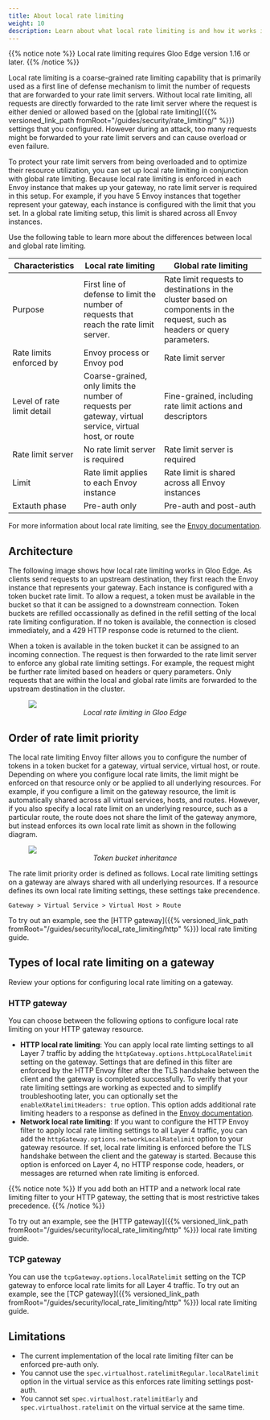 ```yaml
---
title: About local rate limiting
weight: 10
description: Learn about what local rate limiting is and how it works in Gloo Edge.
---
```


{{% notice note %}}
Local rate limiting requires Gloo Edge version 1.16 or later. 
{{% /notice %}}

Local rate limiting is a coarse-grained rate limiting capability that is primarily used as a first line of defense mechanism to limit the number of requests that are forwarded to your rate limit servers. Without local rate limiting, all requests are directly forwarded to the rate limit server where the request is either denied or allowed based on the [global rate limiting]({{% versioned_link_path fromRoot="/guides/security/rate_limiting/" %}}) settings that you configured. However during an attack, too many requests might be forwarded to your rate limit servers and can cause overload or even failure.

To protect your rate limit servers from being overloaded and to optimize their resource utilization, you can set up local rate limiting in conjunction with global rate limiting. Because local rate limiting is enforced in each Envoy instance that makes up your gateway, no rate limit server is required in this setup. For example, if you have 5 Envoy instances that together represent your gateway, each instance is configured with the limit that you set. In a global rate limiting setup, this limit is shared across all Envoy instances. 

Use the following table to learn more about the differences between local and global rate limiting. 

| Characteristics | Local rate limiting | Global rate limiting | 
| -- | -- | -- | 
| Purpose | First line of defense to limit the number of requests that reach the rate limit server.| Rate limit requests to destinations in the cluster based on components in the request, such as headers or query parameters.  | 
| Rate limits enforced by | Envoy process or Envoy pod | Rate limit server |
| Level of rate limit detail | Coarse-grained, only limits the number of requests per gateway, virtual service, virtual host, or route | Fine-grained, including rate limit actions and descriptors | 
| Rate limit server | No rate limit server is required | Rate limit server is required | 
| Limit | Rate limit applies to each Envoy instance | Rate limit is shared across all Envoy instances | 
| Extauth phase | Pre-auth only | Pre-auth and post-auth |

For more information about local rate limiting, see the [Envoy documentation](https://www.envoyproxy.io/docs/envoy/latest/configuration/http/http_filters/local_rate_limit_filter). 

## Architecture

The following image shows how local rate limiting works in Gloo Edge. As clients send requests to an upstream destination, they first reach the Envoy instance that represents your gateway. Each instance is configured with a token bucket rate limit. To allow a request, a token must be available in the bucket so that it can be assigned to a downstream connection. Token buckets are refilled occassionally as defined in the refill setting of the local rate limiting configuration.  If no token is available, the connection is closed immediately, and a 429 HTTP response code is returned to the client. 

When a token is available in the token bucket it can be assigned to an incoming connection. The request is then forwarded to the rate limit server to enforce any global rate limiting settings. For example, the request might be further rate limited based on headers or query parameters. Only requests that are within the local and global rate limits are forwarded to the upstream destination in the cluster. 

<figure><img src="{{% versioned_link_path fromRoot="/img/local-rate-limiting.svg" %}}"/>
<figcaption style="text-align:center;font-style:italic">Local rate limiting in Gloo Edge</figcaption></figure>

## Order of rate limit priority

The local rate limiting Envoy filter allows you to configure the number of tokens in a token bucket for a gateway, virtual service, virtual host, or route. Depending on where you configure local rate limits, the limit might be enforced on that resource only or be applied to all underlying resources. For example, if you configure a limit on the gateway resource, the limit is automatically shared across all virtual services, hosts, and routes. However, if you also specify a local rate limit on an underlying resource, such as a particular route, the route does not share the limit of the gateway anymore, but instead enforces its own local rate limit as shown in the following diagram. 

<figure><img src="{{% versioned_link_path fromRoot="/img/local-rl-tokens.svg" %}}"/>
<figcaption style="text-align:center;font-style:italic">Token bucket inheritance</figcaption></figure>

The rate limit priority order is defined as follows. Local rate limiting settings on a gateway are always shared with all underlying resources. If a resource defines its own local rate limiting settings, these settings take precendence.

`Gateway > Virtual Service > Virtual Host > Route`

To try out an example, see the [HTTP gateway]({{% versioned_link_path fromRoot="/guides/security/local_rate_limiting/http" %}}) local rate limiting guide. 

## Types of local rate limiting on a gateway

Review your options for configuring local rate limiting on a gateway. 

### HTTP gateway

You can choose between the following options to configure local rate limiting on your HTTP gateway resource. 

- **HTTP local rate limiting**: You can apply local rate limting settings to all Layer 7 traffic by adding the `httpGateway.options.httpLocalRatelimit` setting on the gateway. Settings that are defined in this filter are enforced by the HTTP Envoy filter after the TLS handshake between the client and the gateway is completed successfully. To verify that your rate limiting settings are working as expected and to simplify troubleshooting later, you can optionally set the `enableXRatelimitHeaders: true` option. This option adds additional rate limiting headers to a response as defined in the [Envoy documentation](https://www.envoyproxy.io/docs/envoy/latest/api-v3/extensions/common/ratelimit/v3/ratelimit.proto#envoy-v3-api-enum-extensions-common-ratelimit-v3-xratelimitheadersrfcversion). 
- **Network local rate limiting**: If you want to configure the HTTP Envoy filter to apply local rate limiting settings to all Layer 4 traffic, you can add the `httpGateway.options.networkLocalRatelimit` option to your gateway resource. If set, local rate limiting is enforced before the TLS handshake between the client and the gateway is started. Because this option is enforced on Layer 4, no HTTP response code, headers, or messages are returned when rate limiting is enforced. 

{{% notice note %}}
If you add both an HTTP and a network local rate limiting filter to your HTTP gateway, the setting that is most restrictive takes precedence. 
{{% /notice %}}

To try out an example, see the [HTTP gateway]({{% versioned_link_path fromRoot="/guides/security/local_rate_limiting/http" %}}) local rate limiting guide. 

### TCP gateway

You can use the `tcpGateway.options.localRatelimit` setting on the TCP gateway to enforce local rate limits for all Layer 4 traffic. To try out an example, see the [TCP gateway]({{% versioned_link_path fromRoot="/guides/security/local_rate_limiting/http" %}}) local rate limiting guide. 


## Limitations

- The current implementation of the local rate limiting filter can be enforced pre-auth only.
- You cannot use the `spec.virtualhost.ratelimitRegular.localRatelimit` option in the virtual service as this enforces rate limiting settings post-auth. 
- You cannot set `spec.virtualhost.ratelimitEarly` and `spec.virtualhost.ratelimit` on the virtual service at the same time. 